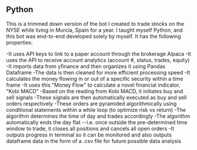 ## Python

This is a trimmed down version of the bot I created to trade stocks on the NYSE while living in Murcia, Spain for a year. I taught myself Python, and this bot was end-to-end developed solely by myself. It has the following properties:  

-It uses API keys to link to a paper account through the brokerage Alpaca
-It uses the API to receive account analytics (account #, status, trades, equity)
-It imports data from yfinance and then organizes it using Pandas Dataframe
-The data is then cleaned for more efficient processing speed
-It calculates the money flowing in or out of a specific security within a time frame
-It uses this "Money Flow" to calculate a novel financial indicator, "Kobi MACD"
-Based on the reading from Kobi MACD, it initiates buy and sell signals
-These signals are then automatically executed as buy and sell orders respectively
-These orders are pyramided algorithmically using conditional statements within a while loop (to optimize risk vs return)
-The algorithm determines the time of day and trades accordingly
-The algorithm automatically ends the day flat --i.e. once outside the pre-determined time window to trade, it closes all positions and cancels all open orders
-It outputs progress in terminal so it can be monitored and also outputs dataframe data in the form of a .csv file for future possible data analysis

